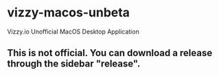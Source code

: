 # vizzy-macos-unbeta
Vizzy.io Unofficial MacOS Desktop Application
## This is not official.  You can download a release through the sidebar "release".
